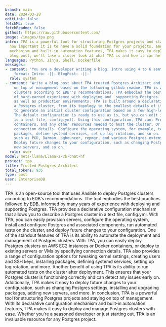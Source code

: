 ```yaml
---
branch: main
date: 2024-03-28
editLink: false
fetchML: true
fetchReadme: false
githost: https://raw.githubusercontent.com/
image: /images/tpa.png
intro: TPA is a powerful tool for structuring Postgres projects and staying on top of management. As a developer, you know
  how important it is to have a solid foundation for your projects, and TPA provides just that. With its declarative configuration
  mechanism and built-in automation features, TPA makes it easy to deploy and manage Postgres clusters with ease. In this
  blog post, we'll take a closer look at what TPA is and how it can help you streamline your development process.
languages: Python, Jinja, Shell, Dockerfile
messages:
- content: 'You are a developer writing a blog, Intro using 4 to 6 sentences, Blog Post using 12 to 15 sentences. Desired
    format: Intro: -||- BlogPost: -||-'
  role: system
- content: 'Write a blog post about TPA trusted Postgres Architect and what it means for structuring projects and staying
    on top of management based on the following github readme: TPA is an orchestration tool that uses Ansible to deploy Postgres
    clusters according to EDB''s recommendations. TPA embodies the best practices followed by EDB, informed by many years
    of hard-earned experience with deploying and  supporting Postgres. These recommendations apply to quick testbed setups
    as well as production environments. TPA is built around a declarative configuration mechanism that you can use to describe
    a Postgres cluster, from its topology to the smallest details of its configuration. Start by running tpaexec configure
    to generate an initial cluster configuration based on a few high-level choices, such as the Postgres version to install.
    The default configuration is ready to use as is, but you can edit it to suit your needs. (The generated configuration
    is a text file, config.yml). Using this configuration, TPA can: Provision servers, for example, AWS EC2 instances or Docker
    containers, and any other resources needed to host the cluster. Or you can deploy to existing servers or VMs just by specifying
    connection details. Configure the operating system, for example, tweak kernel settings, create users and SSH keys, install
    packages, define systemd services, set up log rotation, and so on. Install and configure Postgres and associated components,
    such as PGD, Barman, pgbouncer, repmgr, and various Postgres extensions. Run automated tests on the cluster after deployment.
    Deploy future changes to your configuration, such as changing Postgres settings, installing and upgrading packages, adding
    new servers, and so on.'
  role: user
model: meta-llama/Llama-2-7b-chat-hf
project: tpa
title: Trusted Postgres Architect
total_tokens: 935
type: post
user: EnterpriseDB
---
```

<script setup>
 import ArticleItem from '/components/ArticleItem.vue';
</script>
<ArticleItem :frontmatter="$frontmatter"/>

TPA is an open-source tool that uses Ansible to deploy Postgres clusters according to EDB's recommendations. The tool
embodies the best practices followed by EDB, informed by many years of experience with deploying and supporting Postgres.
TPA provides a declarative configuration mechanism that allows you to describe a Postgres cluster in a text file,
config.yml. With TPA, you can easily provision servers, configure the operating system, install and configure Postgres
and associated components, run automated tests on the cluster, and deploy future changes to your configuration.  One of
the standout features of TPA is its ability to automate the deployment and management of Postgres clusters. With TPA, you
can easily deploy Postgres clusters on AWS EC2 instances or Docker containers, or deploy to existing servers or VMs by
specifying connection details. TPA also provides a range of configuration options for tweaking kernel settings, creating
users and SSH keys, installing packages, defining systemd services, setting up log rotation, and more.  Another benefit
of using TPA is its ability to run automated tests on the cluster after deployment. This ensures that your Postgres
cluster is functioning correctly and can detect any issues early on. Additionally, TPA makes it easy to deploy future
changes to your configuration, such as changing Postgres settings, installing and upgrading packages, adding new servers,
and more.  In conclusion, TPA is a powerful tool for structuring Postgres projects and staying on top of management. With
its declarative configuration mechanism and built-in automation features, TPA makes it easy to deploy and manage Postgres
clusters with ease. Whether you're a seasoned developer or just starting out, TPA is an invaluable resource for any
Postgres project.

